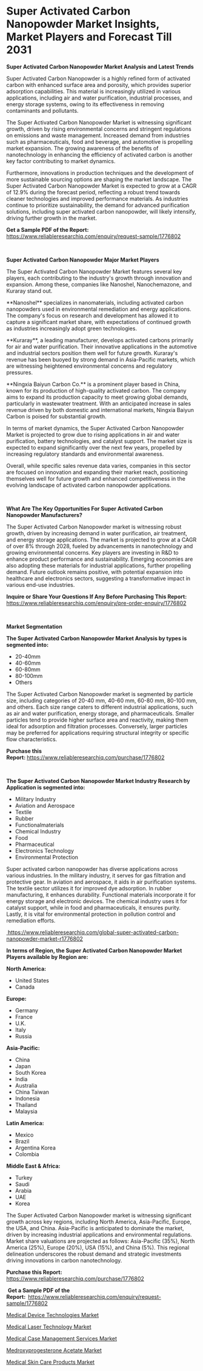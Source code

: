<p><h1>Super Activated Carbon Nanopowder Market Insights, Market Players and Forecast Till 2031</h1></p><p><strong>Super Activated Carbon Nanopowder Market Analysis and Latest Trends</strong></p>
<p><p>Super Activated Carbon Nanopowder is a highly refined form of activated carbon with enhanced surface area and porosity, which provides superior adsorption capabilities. This material is increasingly utilized in various applications, including air and water purification, industrial processes, and energy storage systems, owing to its effectiveness in removing contaminants and pollutants.</p><p>The Super Activated Carbon Nanopowder Market is witnessing significant growth, driven by rising environmental concerns and stringent regulations on emissions and waste management. Increased demand from industries such as pharmaceuticals, food and beverage, and automotive is propelling market expansion. The growing awareness of the benefits of nanotechnology in enhancing the efficiency of activated carbon is another key factor contributing to market dynamics.</p><p>Furthermore, innovations in production techniques and the development of more sustainable sourcing options are shaping the market landscape. The Super Activated Carbon Nanopowder Market is expected to grow at a CAGR of 12.9% during the forecast period, reflecting a robust trend towards cleaner technologies and improved performance materials. As industries continue to prioritize sustainability, the demand for advanced purification solutions, including super activated carbon nanopowder, will likely intensify, driving further growth in the market.</p></p>
<p><strong>Get a Sample PDF of the Report:&nbsp;</strong> <a href="https://www.reliableresearchiq.com/enquiry/request-sample/1776802?utm_campaign=1877&utm_medium=2&utm_source=Github&utm_content=ia&utm_term=20122024&utm_id=super-activated-carbon-nanopowder">https://www.reliableresearchiq.com/enquiry/request-sample/1776802</a></p>
<p>&nbsp;</p>
<p><strong>Super Activated Carbon Nanopowder Major Market Players</strong></p>
<p><p>The Super Activated Carbon Nanopowder Market features several key players, each contributing to the industry's growth through innovation and expansion. Among these, companies like Nanoshel, Nanochemazone, and Kuraray stand out.</p><p>**Nanoshel** specializes in nanomaterials, including activated carbon nanopowders used in environmental remediation and energy applications. The company's focus on research and development has allowed it to capture a significant market share, with expectations of continued growth as industries increasingly adopt green technologies.</p><p>**Kuraray**, a leading manufacturer, develops activated carbons primarily for air and water purification. Their innovative applications in the automotive and industrial sectors position them well for future growth. Kuraray's revenue has been buoyed by strong demand in Asia-Pacific markets, which are witnessing heightened environmental concerns and regulatory pressures.</p><p>**Ningxia Baiyun Carbon Co.** is a prominent player based in China, known for its production of high-quality activated carbon. The company aims to expand its production capacity to meet growing global demands, particularly in wastewater treatment. With an anticipated increase in sales revenue driven by both domestic and international markets, Ningxia Baiyun Carbon is poised for substantial growth.</p><p>In terms of market dynamics, the Super Activated Carbon Nanopowder Market is projected to grow due to rising applications in air and water purification, battery technologies, and catalyst support. The market size is expected to expand significantly over the next few years, propelled by increasing regulatory standards and environmental awareness.</p><p>Overall, while specific sales revenue data varies, companies in this sector are focused on innovation and expanding their market reach, positioning themselves well for future growth and enhanced competitiveness in the evolving landscape of activated carbon nanopowder applications.</p></p>
<p>&nbsp;</p>
<p><strong>What Are The Key Opportunities For Super Activated Carbon Nanopowder Manufacturers?</strong></p>
<p><p>The Super Activated Carbon Nanopowder market is witnessing robust growth, driven by increasing demand in water purification, air treatment, and energy storage applications. The market is projected to grow at a CAGR of over 8% through 2028, fueled by advancements in nanotechnology and growing environmental concerns. Key players are investing in R&D to enhance product performance and sustainability. Emerging economies are also adopting these materials for industrial applications, further propelling demand. Future outlook remains positive, with potential expansion into healthcare and electronics sectors, suggesting a transformative impact in various end-use industries.</p></p>
<p><strong>Inquire or Share Your Questions If Any Before Purchasing This Report:</strong> <a href="https://www.reliableresearchiq.com/enquiry/pre-order-enquiry/1776802?utm_campaign=1877&utm_medium=2&utm_source=Github&utm_content=ia&utm_term=20122024&utm_id=super-activated-carbon-nanopowder">https://www.reliableresearchiq.com/enquiry/pre-order-enquiry/1776802</a></p>
<p>&nbsp;</p>
<p><strong>Market Segmentation</strong></p>
<p><strong>The Super Activated Carbon Nanopowder Market Analysis by types is segmented into:</strong></p>
<p><ul><li>20-40mm</li><li>40-60mm</li><li>60-80mm</li><li>80-100mm</li><li>Others</li></ul></p>
<p><p>The Super Activated Carbon Nanopowder market is segmented by particle size, including categories of 20-40 mm, 40-60 mm, 60-80 mm, 80-100 mm, and others. Each size range caters to different industrial applications, such as air and water purification, energy storage, and pharmaceuticals. Smaller particles tend to provide higher surface area and reactivity, making them ideal for adsorption and filtration processes. Conversely, larger particles may be preferred for applications requiring structural integrity or specific flow characteristics.</p></p>
<p><strong>Purchase this Report:&nbsp;</strong><a href="https://www.reliableresearchiq.com/purchase/1776802?utm_campaign=1877&utm_medium=2&utm_source=Github&utm_content=ia&utm_term=20122024&utm_id=super-activated-carbon-nanopowder">https://www.reliableresearchiq.com/purchase/1776802</a></p>
<p>&nbsp;</p>
<p><strong>The Super Activated Carbon Nanopowder Market Industry Research by Application is segmented into:</strong></p>
<p><ul><li>Military Industry</li><li>Aviation and Aerospace</li><li>Textile</li><li>Rubber</li><li>Functionalmaterials</li><li>Chemical Industry</li><li>Food</li><li>Pharmaceutical</li><li>Electronics Technology</li><li>Environmental Protection</li></ul></p>
<p><p>Super activated carbon nanopowder has diverse applications across various industries. In the military industry, it serves for gas filtration and protective gear. In aviation and aerospace, it aids in air purification systems. The textile sector utilizes it for improved dye adsorption. In rubber manufacturing, it enhances durability. Functional materials incorporate it for energy storage and electronic devices. The chemical industry uses it for catalyst support, while in food and pharmaceuticals, it ensures purity. Lastly, it is vital for environmental protection in pollution control and remediation efforts.</p></p>
<p><a href="https://www.reliableresearchiq.com/global-super-activated-carbon-nanopowder-market-r1776802?utm_campaign=1877&utm_medium=2&utm_source=Github&utm_content=ia&utm_term=20122024&utm_id=super-activated-carbon-nanopowder">&nbsp;https://www.reliableresearchiq.com/global-super-activated-carbon-nanopowder-market-r1776802</a></p>
<p><strong>In terms of Region, the Super Activated Carbon Nanopowder Market Players available by Region are:</strong></p>
<p>
    <p> <strong> North America: </strong>
        <ul>
            <li>United States</li>
            <li>Canada</li>
        </ul>
        </p> 
    <p> <strong> Europe: </strong>
        <ul>
            <li>Germany</li>
            <li>France</li>
            <li>U.K.</li>
            <li>Italy</li>
            <li>Russia</li>
        </ul>
        </p> 
    <p> <strong> Asia-Pacific: </strong>
        <ul>
            <li>China</li>
            <li>Japan</li>
            <li>South Korea</li>
            <li>India</li>
            <li>Australia</li>
            <li>China Taiwan</li>
            <li>Indonesia</li>
            <li>Thailand</li>
            <li>Malaysia</li>
        </ul>
        </p> 
    <p> <strong> Latin America: </strong>
        <ul>
            <li>Mexico</li>
            <li>Brazil</li>
            <li>Argentina Korea</li>
            <li>Colombia</li>
        </ul>
        </p> 
    <p> <strong> Middle East & Africa: </strong>
        <ul>
            <li>Turkey</li>
            <li>Saudi</li>
            <li>Arabia</li>
            <li>UAE</li>
            <li>Korea</li>
        </ul>
    </p>
    </p>
<p><p>The Super Activated Carbon Nanopowder market is witnessing significant growth across key regions, including North America, Asia-Pacific, Europe, the USA, and China. Asia-Pacific is anticipated to dominate the market, driven by increasing industrial applications and environmental regulations. Market share valuations are projected as follows: Asia-Pacific (35%), North America (25%), Europe (20%), USA (15%), and China (5%). This regional delineation underscores the robust demand and strategic investments driving innovations in carbon nanotechnology.</p></p>
<p><strong>Purchase this Report: </strong><a href="https://www.reliableresearchiq.com/purchase/1776802?utm_campaign=1877&utm_medium=2&utm_source=Github&utm_content=ia&utm_term=20122024&utm_id=super-activated-carbon-nanopowder">https://www.reliableresearchiq.com/purchase/1776802</a></p>
<p>&nbsp;<strong>Get a Sample PDF of the Report:&nbsp;&nbsp;</strong><a href="https://www.reliableresearchiq.com/enquiry/request-sample/1776802?utm_campaign=1877&utm_medium=2&utm_source=Github&utm_content=ia&utm_term=20122024&utm_id=super-activated-carbon-nanopowder">https://www.reliableresearchiq.com/enquiry/request-sample/1776802</a></p>
<p><strong></strong></p>
<p><p><a href="https://www.linkedin.com/pulse/explosive-growth-medical-device-technologies-market-global-jyjof?utm_campaign=1877&utm_medium=2&utm_source=Github&utm_content=ia&utm_term=20122024&utm_id=super-activated-carbon-nanopowder">Medical Device Technologies Market</a></p><p><a href="https://www.linkedin.com/pulse/medical-laser-technology-market-study-findings-forecast-ntsif?utm_campaign=1877&utm_medium=2&utm_source=Github&utm_content=ia&utm_term=20122024&utm_id=super-activated-carbon-nanopowder">Medical Laser Technology Market</a></p><p><a href="https://www.linkedin.com/pulse/medical-case-management-services-market-insights-provide-eiuyf?utm_campaign=1877&utm_medium=2&utm_source=Github&utm_content=ia&utm_term=20122024&utm_id=super-activated-carbon-nanopowder">Medical Case Management Services Market</a></p><p><a href="https://www.linkedin.com/pulse/medroxyprogesterone-acetate-market-projected-cagr-125-from-qjtce?utm_campaign=1877&utm_medium=2&utm_source=Github&utm_content=ia&utm_term=20122024&utm_id=super-activated-carbon-nanopowder">Medroxyprogesterone Acetate Market</a></p><p><a href="https://www.linkedin.com/pulse/medical-skin-care-products-market-evolution-future-outlook-7o85e?utm_campaign=1877&utm_medium=2&utm_source=Github&utm_content=ia&utm_term=20122024&utm_id=super-activated-carbon-nanopowder">Medical Skin Care Products Market</a></p></p>